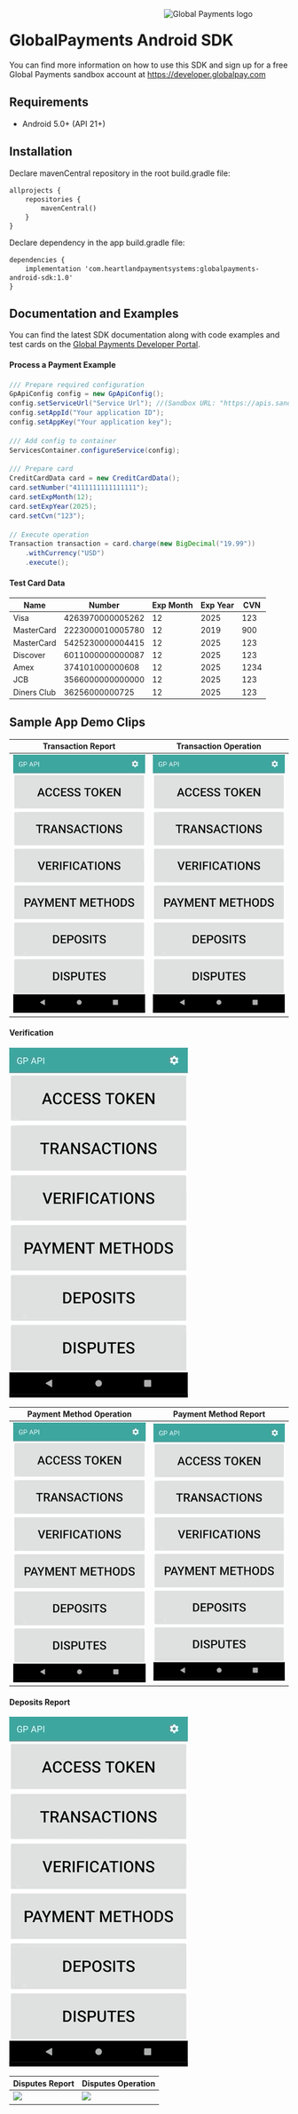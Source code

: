 <a href="https://github.com/globalpayments" target="_blank">
    <img src="https://developer.globalpay.com/static/media/logo.dab7811d.svg" alt="Global Payments logo" title="Global Payments" align="right" width="225" />
</a>

# GlobalPayments Android SDK
You can find more information on how to use this SDK and sign up for a free Global Payments sandbox account at https://developer.globalpay.com

## Requirements

- Android 5.0+ (API 21+)

## Installation

Declare mavenCentral repository in the root build.gradle file:

```Gradle
allprojects {
    repositories {
        mavenCentral()
    }
}
```

Declare dependency in the app build.gradle file:

```Gradle
dependencies {
    implementation 'com.heartlandpaymentsystems:globalpayments-android-sdk:1.0'
}
```

## Documentation and Examples

You can find the latest SDK documentation along with code examples and test cards on the [Global Payments Developer Portal](https://developer.globalpay.com).

#### Process a Payment Example

```Java
/// Prepare required configuration
GpApiConfig config = new GpApiConfig();
config.setServiceUrl("Service Url"); //(Sandbox URL: "https://apis.sandbox.globalpay.com/ucp")
config.setAppId("Your application ID");
config.setAppKey("Your application key");

/// Add config to container
ServicesContainer.configureService(config);

/// Prepare card
CreditCardData card = new CreditCardData();
card.setNumber("4111111111111111");
card.setExpMonth(12);
card.setExpYear(2025);
card.setCvn("123");

// Execute operation
Transaction transaction = card.charge(new BigDecimal("19.99"))
    .withCurrency("USD")
    .execute();
```

#### Test Card Data

Name        | Number           | Exp Month | Exp Year | CVN
----------- | ---------------- | --------- | -------- | ----
Visa        | 4263970000005262 | 12        | 2025     | 123
MasterCard  | 2223000010005780 | 12        | 2019     | 900
MasterCard  | 5425230000004415 | 12        | 2025     | 123
Discover    | 6011000000000087 | 12        | 2025     | 123
Amex        | 374101000000608  | 12        | 2025     | 1234
JCB         | 3566000000000000 | 12        | 2025     | 123
Diners Club | 36256000000725   | 12        | 2025     | 123

## Sample App Demo Clips

Transaction Report | Transaction Operation
-------------------| ---------------------
![](demo_clips/transaction_report.gif) | ![](demo_clips/transaction_operation.gif)

#### Verification

![](demo_clips/verification.gif)

Payment Method Operation | Payment Method Report
-------------------------| ---------------------
![](demo_clips/payment_method_operation.gif) | ![](demo_clips/payment_method_report.gif)

#### Deposits Report

![](demo_clips/deposits.gif)

Disputes Report | Disputes Operation
----------------| ---------------------
![](demo_clips/disputes_report.gif) | ![](demo_clips/disputes_operation.gif)